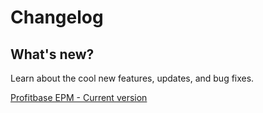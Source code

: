 # Changelog

## What's new?

Learn about the cool new features, updates, and bug fixes.

[Profitbase EPM - Current version](EPM-current.md)
